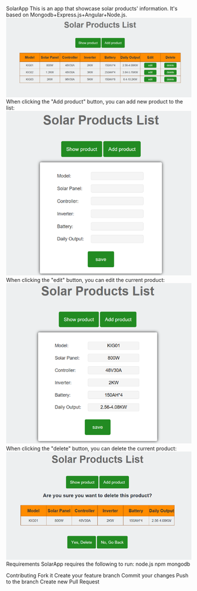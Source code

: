 SolarApp
This is an app that showcase solar products' information. It's based on Mongodb+Express.js+Angular+Node.js.
<img src="public/images/solar1.png" >
When clicking the "Add product" button, you can add new product to the list:
<img src="public/images/solar2.png" >
When clicking the "edit" button, you can edit the current product:
<img src="public/images/solar3.png" >
When clicking the "delete" button, you can delete the current product:
<img src="public/images/solar4.png" >
Requirements
SolarApp requires the following to run:
node.js
npm
mongodb

Contributing
Fork it
Create your feature branch
Commit your changes
Push to the branch
Create new Pull Request
